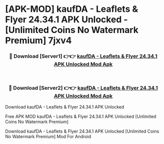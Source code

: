 # [APK-MOD] kaufDA - Leaflets & Flyer 24.34.1 APK Unlocked - [Unlimited Coins No Watermark Premium] 7jxv4



<div align="center">
<h3>🔴 Download [Server1] 👉👉 <a href="https://momento.my/?title=kaufDA_-_Leaflets_&_Flyer_24.34.1_APK_Unlocked">kaufDA - Leaflets & Flyer 24.34.1 APK Unlocked Mod Apk</a></h3><br>

<h3>🔴 Download [Server2] 👉👉 <a href="https://momento.my/?title=kaufDA_-_Leaflets_&_Flyer_24.34.1_APK_Unlocked">kaufDA - Leaflets & Flyer 24.34.1 APK Unlocked Mod Apk</a></h3>
</div>



Download kaufDA - Leaflets & Flyer 24.34.1 APK Unlocked 

Free APK MOD kaufDA - Leaflets & Flyer 24.34.1 APK Unlocked [Unlimited Coins No Watermark Premium]

Download kaufDA - Leaflets & Flyer 24.34.1 APK Unlocked [Unlimited Coins No Watermark Premium] Mod For Android
